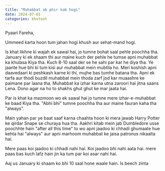 ```yaml
---
title: "Muhabbat ab phir kab hogi"
date: 2024-07-01
categories: khutoot
---
```



Pyaari Fareha,  

Ummeed karta hoon tum jahan hogi khush aur sehat-mand hogi.  

Is khat likhne ki wajah ek sawal hai, jo tumne bohat saal pehle poochha tha. January ki ek shaam thi aur maine kuch der pehle he tumse apni muhabbat ka khulasa Kiya tha. Kuch 8-10 saal der se he sahi par kar he diya tha. Ye jaante hue bhi ki tum kisi aur muhabbat mein mubtila ho. Meri koshish apni daavedaari ki peshkash karne ki thi, mujhe bas tumhe batana tha. Apni ek tarfa aur thodi buzdil muhabbat mein thoda zarf jod kar muaashre ke paimane par laana tha. Muhabbat ka izhar karna utna zaroori hai jitna saans Lena. Dono agar na ho to shakhs ghut ghut ke mar jaata hai.  

Par is khat ka mazmoon wo ek sawal hai jo tumne mere izhar-e-muhabbat ke baad Kiya tha. "Abhi bhi" tumne poochha tha aur maine fauran kaha tha "always".  

Main yahan par ye baat saaf karna chaahta hoon ki mera jawab Harry Potter ke qirdar Snape se churaya hua tha. Aakhri kitab mein jab Dumbledore usse poochhte hain "after all this time" to wo apni jaadoo ki chhadi ghumaate hue kehta hai "always" aur apni marhoom muhabbat ke jaisa patronus nikaalta hai.  

Mere paas koi jaadoo ki chhadi nahi hai. Koi jaadoo bhi nahi aata hai. mere paas bas kuch lafz hain jin ka tum par koi asar nahi hai.  

Aaj us January ki shaam ko bhi 10 saal hone waale hain. Is beech zinta

